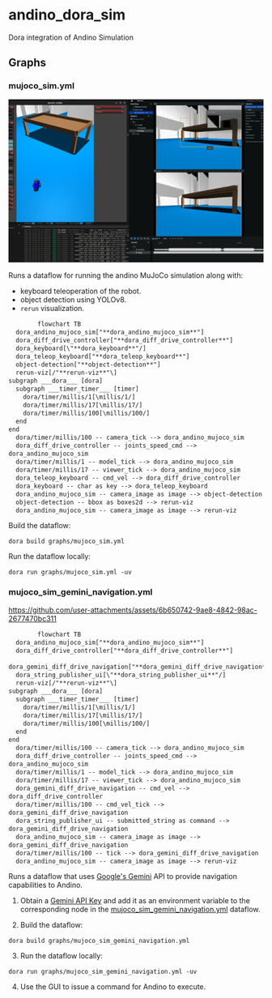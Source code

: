 # andino_dora_sim

Dora integration of Andino Simulation

## Graphs

### mujoco_sim.yml

<p align="center">
  <img src="docs/mujoco_sim.png"/>
</p>

Runs a dataflow for running the andino MuJoCo simulation along with:
 - keyboard teleoperation of the robot.
 - object detection using YOLOv8.
 -  `rerun` visualization.

```mermaid
        flowchart TB
  dora_andino_mujoco_sim["**dora_andino_mujoco_sim**"]
  dora_diff_drive_controller["**dora_diff_drive_controller**"]
  dora_keyboard[\"**dora_keyboard**"/]
  dora_teleop_keyboard["**dora_teleop_keyboard**"]
  object-detection["**object-detection**"]
  rerun-viz[/"**rerun-viz**"\]
subgraph ___dora___ [dora]
  subgraph ___timer_timer___ [timer]
    dora/timer/millis/1[\millis/1/]
    dora/timer/millis/17[\millis/17/]
    dora/timer/millis/100[\millis/100/]
  end
end
  dora/timer/millis/100 -- camera_tick --> dora_andino_mujoco_sim
  dora_diff_drive_controller -- joints_speed_cmd --> dora_andino_mujoco_sim
  dora/timer/millis/1 -- model_tick --> dora_andino_mujoco_sim
  dora/timer/millis/17 -- viewer_tick --> dora_andino_mujoco_sim
  dora_teleop_keyboard -- cmd_vel --> dora_diff_drive_controller
  dora_keyboard -- char as key --> dora_teleop_keyboard
  dora_andino_mujoco_sim -- camera_image as image --> object-detection
  object-detection -- bbox as boxes2d --> rerun-viz
  dora_andino_mujoco_sim -- camera_image as image --> rerun-viz
```

Build the dataflow:
```
dora build graphs/mujoco_sim.yml
```

Run the dataflow locally:
```
dora run graphs/mujoco_sim.yml -uv
```

### mujoco_sim_gemini_navigation.yml

https://github.com/user-attachments/assets/6b650742-9ae8-4842-98ac-2677470bc311

```mermaid
        flowchart TB
  dora_andino_mujoco_sim["**dora_andino_mujoco_sim**"]
  dora_diff_drive_controller["**dora_diff_drive_controller**"]
  dora_gemini_diff_drive_navigation["**dora_gemini_diff_drive_navigation**"]
  dora_string_publisher_ui[\"**dora_string_publisher_ui**"/]
  rerun-viz[/"**rerun-viz**"\]
subgraph ___dora___ [dora]
  subgraph ___timer_timer___ [timer]
    dora/timer/millis/1[\millis/1/]
    dora/timer/millis/17[\millis/17/]
    dora/timer/millis/100[\millis/100/]
  end
end
  dora/timer/millis/100 -- camera_tick --> dora_andino_mujoco_sim
  dora_diff_drive_controller -- joints_speed_cmd --> dora_andino_mujoco_sim
  dora/timer/millis/1 -- model_tick --> dora_andino_mujoco_sim
  dora/timer/millis/17 -- viewer_tick --> dora_andino_mujoco_sim
  dora_gemini_diff_drive_navigation -- cmd_vel --> dora_diff_drive_controller
  dora/timer/millis/100 -- cmd_vel_tick --> dora_gemini_diff_drive_navigation
  dora_string_publisher_ui -- submitted_string as command --> dora_gemini_diff_drive_navigation
  dora_andino_mujoco_sim -- camera_image as image --> dora_gemini_diff_drive_navigation
  dora/timer/millis/100 -- tick --> dora_gemini_diff_drive_navigation
  dora_andino_mujoco_sim -- camera_image as image --> rerun-viz
```

Runs a dataflow that uses [Google's Gemini](https://gemini.google.com/app) API to provide navigation capabilities to Andino.

1. Obtain a [Gemini API Key](https://aistudio.google.com/apikey) and add it as an environment variable to the corresponding node in the [mujoco_sim_gemini_navigation.yml](graphs/mujoco_sim_gemini_navigation.yml) dataflow.

2. Build the dataflow:
```
dora build graphs/mujoco_sim_gemini_navigation.yml
```

3. Run the dataflow locally:
```
dora run graphs/mujoco_sim_gemini_navigation.yml -uv
```

4. Use the GUI to issue a command for Andino to execute.
